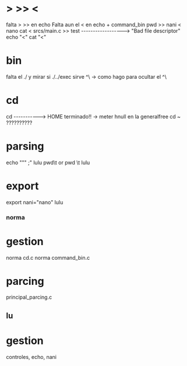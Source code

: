 # > >> <
falta > >> en echo
Falta aun el < en echo + command_bin
pwd >> nani < nano
cat < srcs/main.c >> test ------------------> "Bad file descriptor"
echo "<"
cat "<"

# bin
falta el ./  y mirar si ./../exec sirve
^\ -> como hago para ocultar el ^\

# cd
cd -----------> HOME terminado!! -> meter hnull en la generalfree
cd ~ ??????????

# parsing
echo """                   ;"	lulu
pwd\t or pwd \t					lulu

# export
export nani="nano"				lulu

###				norma
# gestion 
norma cd.c
norma command_bin.c
# parcing
principal_parcing.c

## lu
# gestion
 controles, echo, nani
